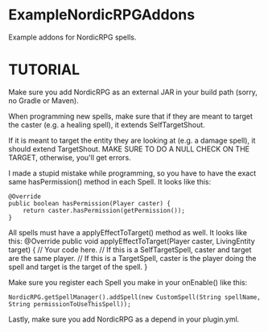 # ExampleNordicRPGAddons
Example addons for NordicRPG spells.


# TUTORIAL

Make sure you add NordicRPG as an external JAR in your build path (sorry, no Gradle or Maven).

When programming new spells, make sure that if they are meant to target the caster (e.g. a healing spell), it extends SelfTargetShout.

If it is meant to target the entity they are looking at (e.g. a damage spell), it should extend TargetShout.
MAKE SURE TO DO A NULL CHECK ON THE TARGET, otherwise, you'll get errors.

I made a stupid mistake while programming, so you have to have the exact same hasPermission() method in each Spell. It looks like this:

	@Override
	public boolean hasPermission(Player caster) {
		return caster.hasPermission(getPermission());
	}

All spells must have a applyEffectToTarget() method as well. It looks like this:
	@Override
	public void applyEffectToTarget(Player caster, LivingEntity target) {
		// Your code here.
		// If this is a SelfTargetSpell, caster and target are the same player.
		// If this is a TargetSpell, caster is the player doing the spell and target is the target of the spell.
	}

Make sure you register each Spell you make in your onEnable() like this:

	NordicRPG.getSpellManager().addSpell(new CustomSpell(String spellName, String permissionToUseThisSpell));
    
Lastly, make sure you add NordicRPG as a depend in your plugin.yml.
